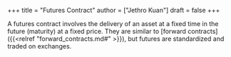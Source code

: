 +++
title = "Futures Contract"
author = ["Jethro Kuan"]
draft = false
+++

A futures contract involves the delivery of an asset at a fixed time in the
future (maturity) at a fixed price. They are similar to [forward contracts]({{<relref "forward_contracts.md#" >}}), but
futures are standardized and traded on exchanges.